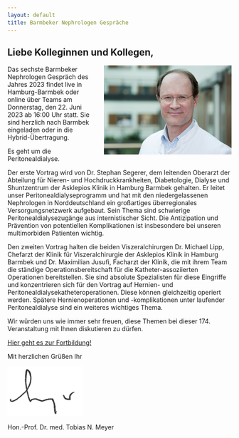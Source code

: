 ```yaml
---
layout: default
title: Barmbeker Nephrologen Gespräche
---
```

## Liebe Kolleginnen und Kollegen,   

<img src="/assets/images/CA_Meyer.jpg" height="200rem" alt="Portraitfoto Hon. Prof. Dr. Tobias N. Meyer" style="float:right; margin-left:20px; margin-bottom:20px;">Das sechste Barmbeker Nephrologen Gespräch des Jahres 2023 findet live in Hamburg-Barmbek oder online über Teams am Donnerstag, den 22. Juni 2023 ab 16:00 Uhr statt. Sie sind herzlich nach Barmbek eingeladen oder in die Hybrid-Übertragung.      

Es geht um die Peritonealdialyse.   
   
Der erste Vortrag wird von Dr. Stephan Segerer, dem leitenden Oberarzt der Abteilung für Nieren- und Hochdruckkrankheiten, Diabetologie, Dialyse und Shuntzentrum der Asklepios Klinik in Hamburg Barmbek gehalten. Er leitet unser Peritonealdialyseprogramm und hat mit den niedergelassenen Nephrologen in Norddeutschland ein großartiges überregionales Versorgungsnetzwerk aufgebaut. Sein Thema sind schwierige Peritonealdialysezugänge aus internistischer Sicht. Die Antizipation und Prävention von potentiellen Komplikationen ist insbesondere bei unseren multimorbiden Patienten wichtig.         
   
Den zweiten Vortrag halten die beiden Viszeralchirurgen Dr. Michael Lipp, Chefarzt der Klinik für Viszeralchirurgie der Asklepios Klinik in Hamburg Barmbek und Dr. Maximilian Jusufi,  Facharzt der Klinik, die mit ihrem Team die ständige Operationsbereitschaft für die Katheter-assoziierten Operationen bereitstellen. Sie sind absolute Spezialisten für diese Eingriffe und konzentrieren sich für den Vortrag auf Hernien- und Peritonealdialysekatheteroperationen. Diese können gleichzeitig operiert werden. Spätere Hernienoperationen und -komplikationen unter laufender Peritonealdialyse sind ein weiteres wichtiges Thema.         
   
Wir würden uns wie immer sehr freuen, diese Themen bei dieser 174. Veranstaltung mit Ihnen diskutieren zu dürfen.         

<a class="button" href="https://teams.microsoft.com/l/meetup-join/19%3ameeting_YmUxOTUxMDQtOWQ3MC00MWNkLWJhZmQtODZkMGRiMmM0OGE3%40thread.v2/0?context=%7b%22Tid%22%3a%22e6160a47-a12e-4ab1-be56-bddd09456693%22%2c%22Oid%22%3a%2254de3200-43af-4cbb-8fde-9d0457be7bcb%22%7d" target="_blank">Hier geht es zur Fortbildung!</a>  

Mit herzlichen Grüßen Ihr  

![Unterschrift Prof. Meyer](/assets/images/unterschrift-meyer.png)  

Hon.-Prof. Dr. med. Tobias N. Meyer  

